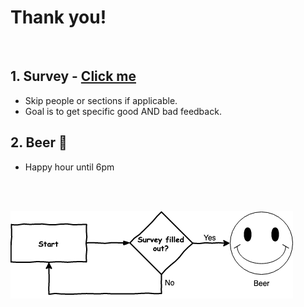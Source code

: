 <!SLIDE >
# Thank you!

<br>

## 1. Survey - [Click me](http://bit.ly/2A83ucc)

* Skip people or sections if applicable.
* Goal is to get specific good AND bad feedback.

## 2. Beer 🍻

* Happy hour until 6pm

<br><br>

![Decisions](decision_tree.png)
